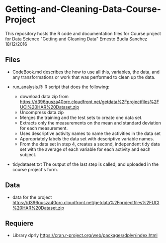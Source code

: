 # Getting-and-Cleaning-Data-Course-Project
This repository hosts the R code and documentation files for Course project for Data Science "Getting and Cleaning Data"
Ernesto Budia Sanchez 18/12/2016

## Files

+ CodeBook.md describes the how to use all this, variables, the data, and any transformations or work that was performed to clean up the data.

+ run_analysis.R:  R script that does the following:
    
    + download data.zip from https://d396qusza40orc.cloudfront.net/getdata%2Fprojectfiles%2FUCI%20HAR%20Dataset.zip
    + Uncompress data.zip
    + Merges the training and the test sets to create one data set.
    + Extracts only the measurements on the mean and standard deviation for each measurement.
    + Uses descriptive activity names to name the activities in the data set
    + Appropriately labels the data set with descriptive variable names.
    + From the data set in step 4, creates a second, independent tidy data set with the average of each variable for each activity and each subject.

+ tidydataset.txt The output of the last step is called, and uploaded in the course project's form.

## Data
+ data for the project https://d396qusza40orc.cloudfront.net/getdata%2Fprojectfiles%2FUCI%20HAR%20Dataset.zip

## Requiere
+ Library dprly https://cran.r-project.org/web/packages/dplyr/index.html




